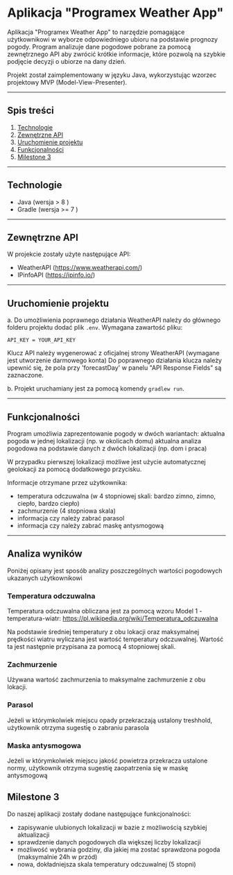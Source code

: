 # Aplikacja "Programex Weather App"
Aplikacja "Programex Weather App" to narzędzie pomagające użytkownikowi w wyborze odpowiedniego ubioru na podstawie prognozy pogody. Program analizuje dane pogodowe pobrane za pomocą zewnętrznego API aby zwrócić krótkie informacje, które pozwolą na szybkie podjęcie decyzji o ubiorze na dany dzień. 

Projekt został zaimplementowany w języku Java, wykorzystując wzorzec projektowy MVP (Model-View-Presenter).

---

## Spis treści
1. [Technologie](#technologie)
2. [Zewnętrzne API](#zewnętrzne-api)
2. [Uruchomienie projektu](#uruchomienie-projektu)
3. [Funkcjonalności](#funkcjonalności)
4. [Milestone 3](#milestone-3)

---

## Technologie
- Java (wersja > 8 )
- Gradle (wersja >= 7 )

---

## Zewnętrzne API
W projekcie zostały użyte następujące API:
- WeatherAPI (https://www.weatherapi.com/)
- IPinfoAPI (https://ipinfo.io/)

---

## Uruchomienie projektu
a. Do umożliwienia poprawnego działania WeatherAPI należy do głównego folderu projektu dodać plik `.env`. Wymagana zawartość pliku:
```
API_KEY = YOUR_API_KEY
```
Klucz API należy wygenerować z oficjalnej strony WeatherAPI (wymagane jest utworzenie darmowego konta)
Do poprawnego działania klucza należy upewnić się, że pola przy 'forecastDay' w panelu "API Response Fields" są zaznaczone.


b. Projekt uruchamiany jest za pomocą komendy `gradlew run`.

---

## Funkcjonalności

Program umożliwia zaprezentowanie pogody w dwóch wariantach: 
aktualna pogoda w jednej lokalizacji (np. w okolicach domu)
aktualna analiza pogodowa na podstawie danych z dwóch lokalizacji (np. dom i praca)

W przypadku pierwszej lokalizacji możliwe jest użycie automatycznej geolokacji za pomocą dodatkowego przycisku.

Informacje otrzymane przez użytkownika:
- temperatura odczuwalna (w 4 stopniowej skali: bardzo zimno, zimno, ciepło, bardzo ciepło)
- zachmurzenie (4 stopniowa skala)
- informacja czy należy zabrać parasol
- informacja czy należy zabrać maskę antysmogową

---

## Analiza wyników
Poniżej opisany jest sposób analizy poszczególnych wartości pogodowych ukazanych użytkownikowi
### Temperatura odczuwalna
Temperatura odczuwalna obliczana jest za pomocą wzoru Model 1 - temperatura-wiatr:
https://pl.wikipedia.org/wiki/Temperatura_odczuwalna

Na podstawie średniej temperatury z obu lokacji oraz maksymalnej prędkości wiatru wyliczana jest wartość temperatury odczuwalnej.
Wartość ta jest następnie przypisana za pomocą 4 stopniowej skali.
### Zachmurzenie
Używana wartość zachmurzenia to maksymalne zachmurzenie z obu lokacji.
### Parasol
Jeżeli w którymkolwiek miejscu opady przekraczają ustalony treshhold, użytkownik otrzyma sugestię o zabraniu parasola
### Maska antysmogowa
Jeżeli w którymkolwiek miejscu jakość powietrza przekracza ustalone normy, użytkownik otrzyma sugestię zaopatrzenia się w maskę antysmogową

## Milestone 3
Do naszej aplikacji zostały dodane następujące funkcjonalności:

- zapisywanie ulubionych lokalizacji w bazie z możliwością szybkiej aktualizacji
- sprawdzenie danych pogodowych dla większej liczby lokalizacji
- możliwość wybrania godziny, dla jakiej ma zostać sprawdzona pogoda (maksymalnie 24h w przód)
- nowa, dokładniejsza skala temperatury odczuwalnej (5 stopni)